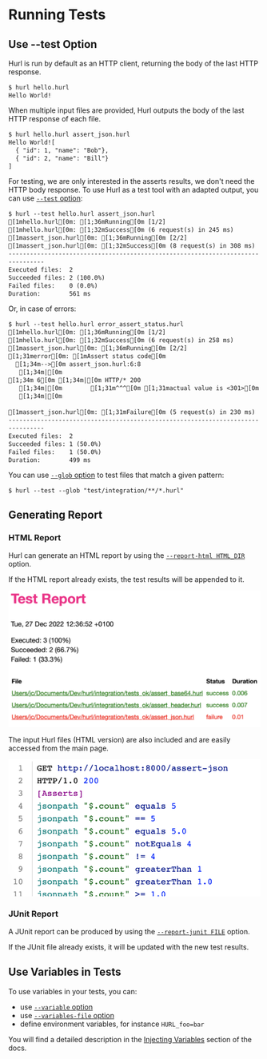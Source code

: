# Running Tests

## Use --test Option

Hurl is run by default as an HTTP client, returning the body of the last HTTP response.

```shell
$ hurl hello.hurl
Hello World!
```

When multiple input files are provided, Hurl outputs the body of the last HTTP response of each file.

```shell
$ hurl hello.hurl assert_json.hurl
Hello World![
  { "id": 1, "name": "Bob"},
  { "id": 2, "name": "Bill"}
]
```

For testing, we are only interested in the asserts results, we don't need the HTTP body response. To use Hurl as a 
test tool with an adapted output, you can use [`--test` option]:

```shell
$ hurl --test hello.hurl assert_json.hurl
[1mhello.hurl[0m: [1;36mRunning[0m [1/2]
[1mhello.hurl[0m: [1;32mSuccess[0m (6 request(s) in 245 ms)
[1massert_json.hurl[0m: [1;36mRunning[0m [2/2]
[1massert_json.hurl[0m: [1;32mSuccess[0m (8 request(s) in 308 ms)
--------------------------------------------------------------------------------
Executed files:  2
Succeeded files: 2 (100.0%)
Failed files:    0 (0.0%)
Duration:        561 ms
```

Or, in case of errors:

```shell
$ hurl --test hello.hurl error_assert_status.hurl 
[1mhello.hurl[0m: [1;36mRunning[0m [1/2]
[1mhello.hurl[0m: [1;32mSuccess[0m (6 request(s) in 258 ms)
[1massert_json.hurl[0m: [1;36mRunning[0m [2/2]
[1;31merror[0m: [1mAssert status code[0m
  [1;34m-->[0m assert_json.hurl:6:8
   [1;34m|[0m
[1;34m 6[0m [1;34m|[0m HTTP/* 200
   [1;34m|[0m        [1;31m^^^[0m [1;31mactual value is <301>[0m
   [1;34m|[0m

[1massert_json.hurl[0m: [1;31mFailure[0m (5 request(s) in 230 ms)
--------------------------------------------------------------------------------
Executed files:  2
Succeeded files: 1 (50.0%)
Failed files:    1 (50.0%)
Duration:        499 ms
```

You can use [`--glob` option] to test files that match a given pattern:

```shell
$ hurl --test --glob "test/integration/**/*.hurl"
```

## Generating Report

### HTML Report

Hurl can generate an HTML report by using the [`--report-html HTML_DIR`] option.

If the HTML report already exists, the test results will be appended to it.

<img id="running-test-1" src="/docs/assets/img/hurl-html-report.png" alt="Hurl HTML Report">

The input Hurl files (HTML version) are also included and are easily accessed from the main page.

<img id="running-test-2" src="/docs/assets/img/hurl-html-file.png" alt="Hurl HTML file">

### JUnit Report

A JUnit report can be produced by using the [`--report-junit FILE`] option.

If the JUnit file already exists, it will be updated with the new test results.


## Use Variables in Tests

To use variables in your tests, you can:

- use [`--variable` option]
- use [`--variables-file` option]
- define environment variables, for instance `HURL_foo=bar`

You will find a detailed description in the [Injecting Variables] section of the docs.

[`--output /dev/null`]: /docs/manual.md#output
[`--test`]: /docs/manual.md#test
[`--report-html HTML_DIR`]: /docs/manual.md#report-html
[`--report-junit FILE`]: /docs/manual.md#report-junit
[`--test` option]: /docs/manual.md#test
[`--glob` option]: /docs/manual.md#glob
[`--variable` option]: /docs/manual.md#variable
[`--variables-file` option]: /docs/manual.md#variables-file
[Injecting Variables]: /docs/templates.md#injecting-variables
